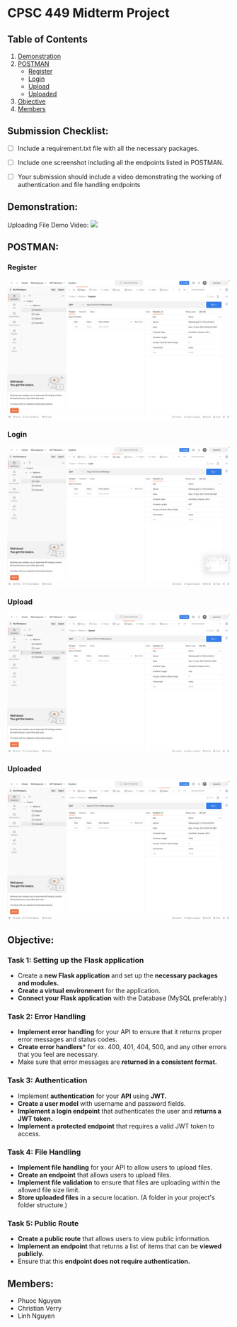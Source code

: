 # CPSC 449 Midterm Project

## Table of Contents
1. [Demonstration](https://github.com/Phuoc-Nguyen-CS/449_MidtermProject#demonstration)
2. [POSTMAN](https://github.com/Phuoc-Nguyen-CS/449_MidtermProject#postman)
   - [Register](https://github.com/Phuoc-Nguyen-CS/449_MidtermProject#register)
   - [Login](https://github.com/Phuoc-Nguyen-CS/449_MidtermProject#login)
   - [Upload](https://github.com/Phuoc-Nguyen-CS/449_MidtermProject#upload)
   - [Uploaded](https://github.com/Phuoc-Nguyen-CS/449_MidtermProject#uploaded)
3. [Objective](https://github.com/Phuoc-Nguyen-CS/449_MidtermProject#objective)
4. [Members](https://github.com/Phuoc-Nguyen-CS/449_MidtermProject#members)


## Submission Checklist:
 - [ ] Include a requirement.txt file with all the necessary packages.
 - [ ] Include one screenshot including all the endpoints listed in POSTMAN.
 - [ ] Your submission should include a video demonstrating the working of authentication and file handling endpoints


## Demonstration:

Uploading File Demo Video:
[![](https://i0.wp.com/css-tricks.com/wp-content/uploads/2015/11/drag-drop-upload-1.gif?ssl=1)](https://www.youtube.com/watch?v=dz6Oh0MD9Ds&ab_channel=PhuocNguyen)

## POSTMAN:
### Register
![Register](./pictures/register.png)

### Login
![Login](./pictures/login.png)

### Upload
![Upload](./pictures/upload.png)

### Uploaded
![Uploaded](./pictures/uploaded.png)
 
## Objective:
### Task 1: Setting up the Flask application
* Create a **new Flask application** and set up the **necessary packages and modules.**
* **Create a virtual environment** for the application.
* **Connect your Flask application** with the Database (MySQL preferably.)
### Task 2: Error Handling
* **Implement error handling** for your API to ensure that it returns proper error messages and status codes.
* **Create error handlers*** for ex. 400, 401, 404, 500, and any other errors that you feel
are necessary.
* Make sure that error messages are **returned in a consistent format.**
### Task 3: Authentication
* Implement **authentication** for your **API** using **JWT.**
* **Create a user model** with username and password fields.
* **Implement a login endpoint** that authenticates the user and **returns a JWT token.**
* **Implement a protected endpoint** that requires a valid JWT token to access.
### Task 4: File Handling
* **Implement file handling** for your API to allow users to upload files.
* **Create an endpoint** that allows users to upload files. 
* **Implement file validation** to ensure that files are uploading within the allowed file size limit.
* **Store uploaded files** in a secure location. (A folder in your project's folder structure.)
### Task 5: Public Route
* **Create a public route** that allows users to view public information.
* **Implement an endpoint** that returns a list of items that can be **viewed publicly.**
* Ensure that this **endpoint does not require authentication.**

## Members:
* Phuoc Nguyen
* Christian Verry
* Linh Nguyen

